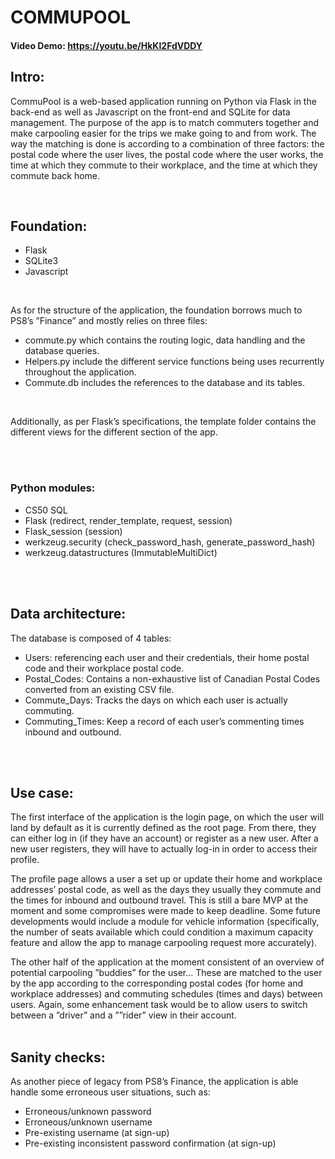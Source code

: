 # COMMUPOOL
#### Video Demo:  https://youtu.be/HkKI2FdVDDY
## Intro:
CommuPool is a web-based application running on Python via Flask in the back-end as well as Javascript on the front-end and SQLite for data management. The purpose of the app is to match commuters together and make carpooling easier for the trips we make going to and from work. The way the matching is done is according to a combination of three factors: the postal code where the user lives, the postal code where the user works, the time at which they commute to their workplace, and the time at which they commute back home.

<br>

## Foundation:
- Flask
- SQLite3
- Javascript

<br>

As for the structure of the application, the foundation borrows much to PS8’s ”Finance” and mostly relies on three files:

- commute.py which contains the routing logic, data handling and the database queries.
- Helpers.py include the different service functions being uses recurrently throughout the application.
- Commute.db includes the references to the database and its tables.

<br>

Additionally, as per Flask’s specifications, the template folder contains the different views for the different section of the app.

<br>
<br>

### Python modules:
- CS50 SQL
- Flask (redirect, render_template, request, session)
- Flask_session (session)
- werkzeug.security (check_password_hash, generate_password_hash)
- werkzeug.datastructures (ImmutableMultiDict)

<br>
<br>

## Data architecture:

The database is composed of 4 tables:

- Users: referencing each user and their credentials, their home postal code and their workplace postal code.
- Postal_Codes: Contains a non-exhaustive list of Canadian Postal Codes converted from an existing CSV file.
- Commute_Days: Tracks the days on which each user is actually commuting.
- Commuting_Times: Keep a record of each user’s commenting times inbound and outbound.

<br>
<br>

## Use case:

The first interface of the application is the login page, on which the user will land by default as it is currently defined as the root page. From there, they can either log in (if they have an account) or register as a new user. After a new user registers, they will have to actually log-in in order to access their profile.

The profile page allows a user a set up or update their home and workplace addresses’ postal code, as well as the days they usually they commute and the times for inbound and outbound travel. This is still a bare MVP at the moment and some compromises were made to keep deadline. Some future developments would include a module for vehicle information (specifically, the number of seats available which could condition a maximum capacity feature and allow the app to manage carpooling request more accurately).

The other half of the application at the moment consistent of an overview of potential carpooling ”buddies” for the user… These are matched to the user by the app according to the corresponding postal codes (for home and workplace addresses) and commuting schedules (times and days) between users. Again, some enhancement task would be to allow users to switch between a ”driver” and a ””rider” view in their account.
<br>
<br>

## Sanity checks:


As another piece of legacy from PS8’s Finance, the application is able handle some erroneous user situations, such as:


- Erroneous/unknown password
- Erroneous/unknown username
- Pre-existing username (at sign-up)
- Pre-existing inconsistent password confirmation (at sign-up)